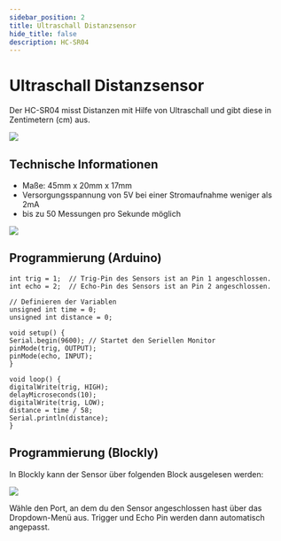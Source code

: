 ```yaml
---
sidebar_position: 2
title: Ultraschall Distanzsensor
hide_title: false
description: HC-SR04
---
```

# Ultraschall Distanzsensor

Der HC-SR04 misst Distanzen mit Hilfe von Ultraschall und gibt diese in Zentimetern (cm) aus.


![](/img/hardware-bilder/distanz/US-Sensor.png)

## Technische Informationen

* Maße: 45mm x 20mm x 17mm
* Versorgungsspannung von 5V bei einer Stromaufnahme weniger als 2mA
*  bis zu 50 Messungen pro Sekunde möglich

![](/img/hardware-bilder/distanz/Aufbau-Ultraschall.png)


## Programmierung (Arduino)


```arduino
int trig = 1;  // Trig-Pin des Sensors ist an Pin 1 angeschlossen.
int echo = 2;  // Echo-Pin des Sensors ist an Pin 2 angeschlossen.

// Definieren der Variablen
unsigned int time = 0;
unsigned int distance = 0;

void setup() {
Serial.begin(9600); // Startet den Seriellen Monitor
pinMode(trig, OUTPUT);
pinMode(echo, INPUT);
}

void loop() {
digitalWrite(trig, HIGH);
delayMicroseconds(10);
digitalWrite(trig, LOW);
distance = time / 58;
Serial.println(distance);
}
```
## Programmierung (Blockly)

In Blockly kann der Sensor über folgenden Block ausgelesen werden:

![](/img/hardware-bilder/distanz/ultraschall-block.svg)


Wähle den Port, an dem du den Sensor angeschlossen hast über das Dropdown-Menü aus. Trigger und Echo Pin werden dann automatisch angepasst.

